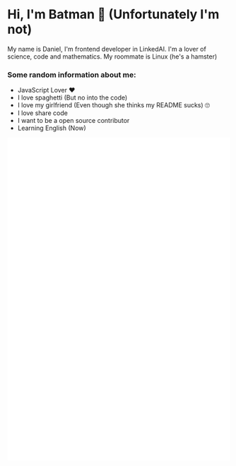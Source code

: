
# Hi, I'm Batman 👋 (Unfortunately I'm not)

My name is Daniel, I'm frontend developer in LinkedAI. I'm a lover of science, code and mathematics. 
My roommate is Linux (he's a hamster)


### Some random information about me:
- JavaScript Lover ❤️
- I love spaghetti (But no into the code) 
- I love my girlfriend (Even though she thinks my README sucks) 🙄
- I love share code
- I want to be a open source contributor
- Learning English (Now)

![My GitHub Activity](https://github.com/danielm2402/danielm2402/blob/main/github-metrics.svg)